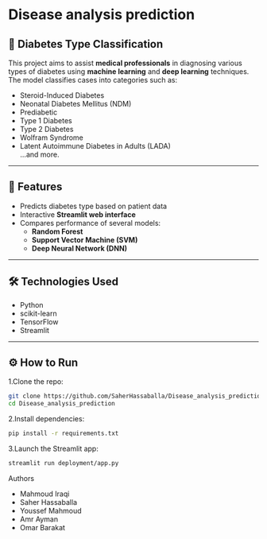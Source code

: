 # Disease analysis prediction
## 🧠 Diabetes Type Classification

This project aims to assist **medical professionals** in diagnosing various types of diabetes using **machine learning** and **deep learning** techniques. The model classifies cases into categories such as:

- Steroid-Induced Diabetes  
- Neonatal Diabetes Mellitus (NDM)  
- Prediabetic  
- Type 1 Diabetes  
- Type 2 Diabetes  
- Wolfram Syndrome  
- Latent Autoimmune Diabetes in Adults (LADA)  
...and more.

---

## 🚀 Features

- Predicts diabetes type based on patient data
- Interactive **Streamlit web interface**
- Compares performance of several models:  
  - **Random Forest**
  - **Support Vector Machine (SVM)**
  - **Deep Neural Network (DNN)**

---

## 🛠 Technologies Used

- Python  
- scikit-learn  
- TensorFlow  
- Streamlit  

---

## ⚙️ How to Run

1.Clone the repo:
   ```bash
   git clone https://github.com/SaherHassaballa/Disease_analysis_prediction.git
   cd Disease_analysis_prediction
   ```
2.Install dependencies:
 ```bash
pip install -r requirements.txt
 ```
3.Launch the Streamlit app:
 ```bash
streamlit run deployment/app.py
```
Authors
- Mahmoud Iraqi
- Saher Hassaballa
- Youssef Mahmoud
- Amr Ayman
- Omar Barakat
